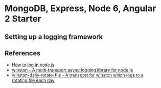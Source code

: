 # MongoDB, Express, Node 6, Angular 2 Starter

## Setting up a logging framework



## References

* [How to log in node.js](https://docs.nodejitsu.com/articles/intermediate/how-to-log/)
* [winston - A multi-transport async logging library for node.js](https://github.com/winstonjs/winston)
* [winston-daily-rotate-file - A transport for winston which logs to a rotating file each day](https://github.com/winstonjs/winston-daily-rotate-file)